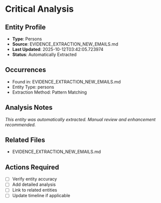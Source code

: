 # Critical Analysis

## Entity Profile
- **Type**: Persons
- **Source**: EVIDENCE_EXTRACTION_NEW_EMAILS.md
- **Last Updated**: 2025-10-12T03:42:05.723974
- **Status**: Automatically Extracted

## Occurrences
- Found in: EVIDENCE_EXTRACTION_NEW_EMAILS.md
- Entity Type: persons
- Extraction Method: Pattern Matching

## Analysis Notes
*This entity was automatically extracted. Manual review and enhancement recommended.*

## Related Files
- EVIDENCE_EXTRACTION_NEW_EMAILS.md

## Actions Required
- [ ] Verify entity accuracy
- [ ] Add detailed analysis
- [ ] Link to related entities
- [ ] Update timeline if applicable
